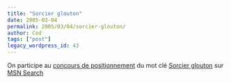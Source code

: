 ```yaml
---
title: "Sorcier glouton"
date: 2005-03-04
permalink: 2005/03/04/sorcier-glouton/
author: Ced
tags: ["post"]
legacy_wordpress_id: 43
---
```


On participe au <a href="http://concours2005.promo-web.org/" hreflang="fr">concours de positionnement</a> du mot clé <a href="http://64k.be/sorcier-glouton/" hreflang="fr">Sorcier glouton</a> sur <a href="http://search.msn.fr/" hreflang="fr">MSN Search</a>

<!-- excerpt -->
